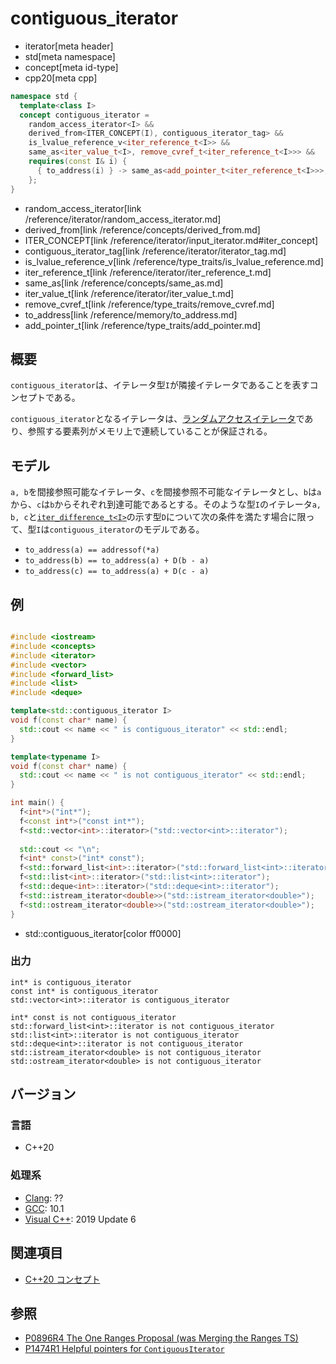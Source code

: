 # contiguous_iterator
* iterator[meta header]
* std[meta namespace]
* concept[meta id-type]
* cpp20[meta cpp]

```cpp
namespace std {
  template<class I>
  concept contiguous_iterator =
    random_access_iterator<I> &&
    derived_from<ITER_CONCEPT(I), contiguous_iterator_tag> &&
    is_lvalue_reference_v<iter_reference_t<I>> &&
    same_as<iter_value_t<I>, remove_cvref_t<iter_reference_t<I>>> &&
    requires(const I& i) {
      { to_address(i) } -> same_as<add_pointer_t<iter_reference_t<I>>>;
    };
}
```
* random_access_iterator[link /reference/iterator/random_access_iterator.md]
* derived_from[link /reference/concepts/derived_from.md]
* ITER_CONCEPT[link /reference/iterator/input_iterator.md#iter_concept]
* contiguous_iterator_tag[link /reference/iterator/iterator_tag.md]
* is_lvalue_reference_v[link /reference/type_traits/is_lvalue_reference.md]
* iter_reference_t[link /reference/iterator/iter_reference_t.md]
* same_as[link /reference/concepts/same_as.md]
* iter_value_t[link /reference/iterator/iter_value_t.md]
* remove_cvref_t[link /reference/type_traits/remove_cvref.md]
* to_address[link /reference/memory/to_address.md]
* add_pointer_t[link /reference/type_traits/add_pointer.md]

## 概要

`contiguous_iterator`は、イテレータ型`I`が隣接イテレータであることを表すコンセプトである。

`contiguous_iterator`となるイテレータは、[ランダムアクセスイテレータ](random_access_iterator.md)であり、参照する要素列がメモリ上で連続していることが保証される。

## モデル

`a, b`を間接参照可能なイテレータ、`c`を間接参照不可能なイテレータとし、`b`は`a`から、`c`は`b`からそれぞれ到達可能であるとする。そのような型`I`のイテレータ`a, b, c`と[`iter_difference_t<I>`](/reference/iterator/iter_difference_t.md)の示す型`D`について次の条件を満たす場合に限って、型`I`は`contiguous_iterator`のモデルである。

- `to_address(a) == addressof(*a)`
- `to_address(b) == to_address(a) + D(b - a)`
- `to_address(c) == to_address(a) + D(c - a)`

## 例
```cpp example

#include <iostream>
#include <concepts>
#include <iterator>
#include <vector>
#include <forward_list>
#include <list>
#include <deque>

template<std::contiguous_iterator I>
void f(const char* name) {
  std::cout << name << " is contiguous_iterator" << std::endl;
}

template<typename I>
void f(const char* name) {
  std::cout << name << " is not contiguous_iterator" << std::endl;
}

int main() {
  f<int*>("int*");
  f<const int*>("const int*");
  f<std::vector<int>::iterator>("std::vector<int>::iterator");
  
  std::cout << "\n";
  f<int* const>("int* const");
  f<std::forward_list<int>::iterator>("std::forward_list<int>::iterator");
  f<std::list<int>::iterator>("std::list<int>::iterator");
  f<std::deque<int>::iterator>("std::deque<int>::iterator");
  f<std::istream_iterator<double>>("std::istream_iterator<double>");
  f<std::ostream_iterator<double>>("std::ostream_iterator<double>");
}
```
* std::contiguous_iterator[color ff0000]

### 出力
```
int* is contiguous_iterator
const int* is contiguous_iterator
std::vector<int>::iterator is contiguous_iterator

int* const is not contiguous_iterator
std::forward_list<int>::iterator is not contiguous_iterator
std::list<int>::iterator is not contiguous_iterator
std::deque<int>::iterator is not contiguous_iterator
std::istream_iterator<double> is not contiguous_iterator
std::ostream_iterator<double> is not contiguous_iterator
```

## バージョン
### 言語
- C++20

### 処理系
- [Clang](/implementation.md#clang): ??
- [GCC](/implementation.md#gcc): 10.1
- [Visual C++](/implementation.md#visual_cpp): 2019 Update 6

## 関連項目

- [C++20 コンセプト](/lang/cpp20/concepts.md)

## 参照

- [P0896R4 The One Ranges Proposal (was Merging the Ranges TS)](http://www.open-std.org/jtc1/sc22/wg21/docs/papers/2018/p0896r4.pdf)
- [P1474R1 Helpful pointers for `ContiguousIterator`](http://www.open-std.org/jtc1/sc22/wg21/docs/papers/2019/p1474r1.pdf)
